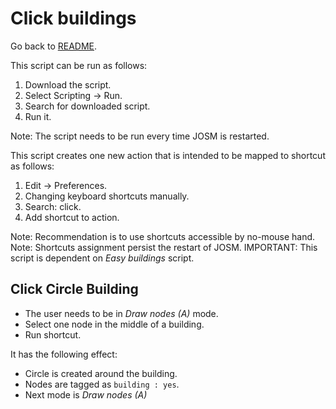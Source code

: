 # Click buildings
Go back to [README](../../README.md).

This script can be run as follows:

1. Download the script.
2. Select Scripting -> Run.
3. Search for downloaded script.
4. Run it.

Note: The script needs to be run every time JOSM is restarted.

This script creates one new action that is intended to be mapped to
shortcut as follows:

1. Edit -> Preferences.
2. Changing keyboard shortcuts manually.
3. Search: click.
4. Add shortcut to action.

Note: Recommendation is to use shortcuts accessible by no-mouse hand.
Note: Shortcuts assignment persist the restart of JOSM.
IMPORTANT: This script is dependent on *Easy buildings* script.

## Click Circle Building
* The user needs to be in *Draw nodes (A)* mode.
* Select one node in the middle of a building.
* Run shortcut.

It has the following effect:
* Circle is created around the building.
* Nodes are tagged as `building : yes`.
* Next mode is *Draw nodes (A)*

